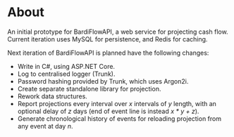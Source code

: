 # About
An initial prototype for BardiFlowAPI, a web service for projecting cash flow. 
Current iteration uses MySQL for persistence, and Redis for caching.

Next iteration of BardiFlowAPI is planned have the following changes:
- Write in C#, using ASP.NET Core.
- Log to centralised logger (Trunk).
- Password hashing provided by Trunk, which uses Argon2i.
- Create separate standalone library for projection.
- Rework data structures.
- Report projections every interval over *x* intervals of *y* length, with an optional delay of *z* days (end of event line is instead *x \* y + z*).
- Generate chronological history of events for reloading projection from any event at day *n*.
